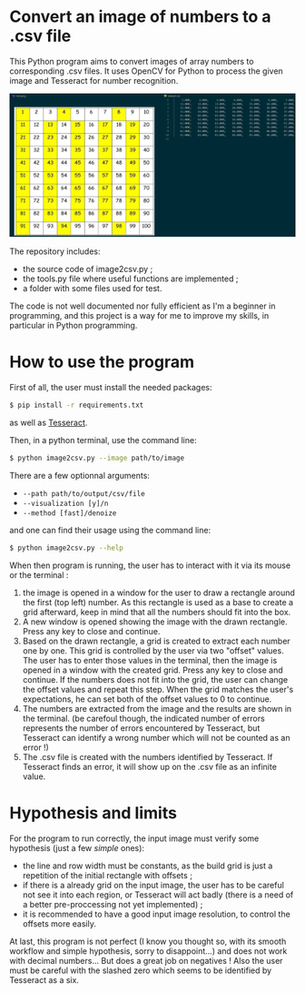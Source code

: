 # Convert an image of numbers to a .csv file

This Python program aims to convert images of array numbers to corresponding .csv files. It uses OpenCV for Python to process the given image and Tesseract for number recognition.

![Output Example](https://raw.githubusercontent.com/artperrin/Image2csv/master/readme_figures/example.PNG)

The repository includes:
* the source code of image2csv.py ;
* the tools.py file where useful functions are implemented ;
* a folder with some files used for test.

The code is not well documented nor fully efficient as I'm a beginner in programming, and this project is a way for me to improve my skills, in particular in Python programming.

# How to use the program 

First of all, the user must install the needed packages:
```sh
$ pip install -r requirements.txt   
```
as well as [Tesseract](https://github.com/tesseract-ocr/tesseract).

Then, in a python terminal, use the command line:
```sh
$ python image2csv.py --image path/to/image
```

There are a few optionnal arguments: 
* `--path path/to/output/csv/file`
* `--visualization [y]/n`
* `--method [fast]/denoize`

and one can find their usage using the command line:
```sh
$ python image2csv.py --help
```

When then program is running, the user has to interact with it via its mouse or the terminal :
1. the image is opened in a window for the user to draw a rectangle around the first (top left) number.
As this rectangle is used as a base to create a grid afterward, keep in mind that all the numbers should fit into the box.
2. A new window is opened showing the image with the drawn rectangle. Press any key to close and continue.
3. Based on the drawn rectangle, a grid is created to extract each number one by one. This grid is controlled by the user via two "offset" values. The user has to enter those values in the terminal, then the image is opened in a window with the created grid. Press any key to close and continue.
If the numbers does not fit into the grid, the user can change the offset values and repeat this step. When the grid matches the user's expectations, he can set both of the offset values to 0 to continue.
4. The numbers are extracted from the image and the results are shown in the terminal.
(be carefoul though, the indicated number of errors represents the number of errors encountered by Tesseract, but Tesseract can identify a wrong number which will not be counted as an error !)
5. The .csv file is created with the numbers identified by Tesseract. If Tesseract finds an error, it will show up on the .csv file as an infinite value.

# Hypothesis and limits

For the program to run correctly, the input image must verify some hypothesis (just a few _simple_ ones):
* the line and row width must be constants, as the build grid is just a repetition of the initial rectangle with offsets ;
* if there is a already grid on the input image, the user has to be careful not see it into each region, or Tesseract will act badly (there is a need of a better pre-proccessing not yet implemented) ;
* it is recommended to have a good input image resolution, to control the offsets more easily.

At last, this program is not perfect (I know you thought so, with its smooth workflow and simple hypothesis, sorry to disappoint...) and does not work with decimal numbers... But does a great job on negatives ! Also the user must be careful with the slashed zero which seems to be identified by Tesseract as a six.